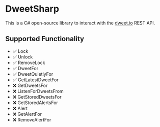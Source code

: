 # DweetSharp
This is a C# open-source library to interact with the [dweet.io](https://dweet.io) REST API.

## Supported Functionality
* ✅ Lock
* ✅ Unlock
* ✅ RemoveLock
* ✅ DweetFor
* ✅ DweetQuietlyFor
* ✅ GetLatestDweetFor
* ❌ GetDweetsFor
* ❌ ListenForDweetsFrom
* ❌ GetStoredDweetsFor
* ❌ GetStoredAlertsFor
* ❌ Alert
* ❌ GetAlertFor
* ❌ RemoveAlertFor
